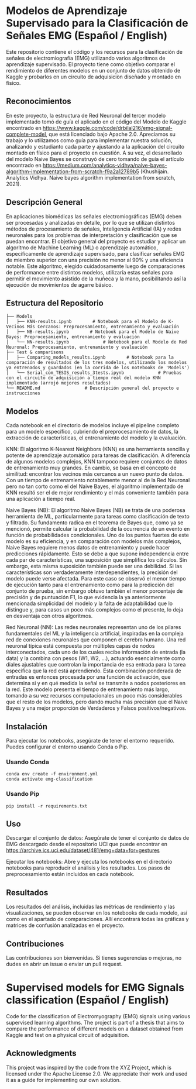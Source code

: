 # Modelos de Aprendizaje Supervisado para la Clasificación de Señales EMG (Español / English)
Este repositorio contiene el código y los recursos para la clasificación de señales de electromiografía (EMG) utilizando varios algoritmos de aprendizaje supervisado. El proyecto tiene como objetivo comparar el rendimiento de diferentes modelos en un conjunto de datos obtenido de Kaggle y probarlos en un circuito de adquisiciòn diseñado y montado en fìsico. 

## Reconocimientos
En este proyecto, la estructura de Red Neuronal del tercer modelo implementado tomó de guía el aplicado en el código del Modelo de Kaggle encontrado en https://www.kaggle.com/code/drbilal216/emg-signal-complete-model, que está licenciado bajo Apache 2.0. Apreciamos su trabajo y lo utilizamos como guía para implementar nuestra solución, analizando y estudianto cada parte y ajustando a la aplicación del circuito montado en físico para el proyecto en cuestión. A su vez, el desarrollado del modelo Naive Bayes se construyó de cero tomando de guía el artículo encontrado en https://medium.com/analytics-vidhya/naive-bayes-algorithm-implementation-from-scratch-f9a2a12789b5 (Khushijain. Analytics Vidhya. Naive bayes algorithm implementation from scratch, 2021).

## Descripción General
En aplicaciones biomédicas las señales electromiográficas (EMG) deben ser procesadas y analizadas en detalle, por lo que se utilizan distintos métodos de procesamiento de señales, Inteligencia Artificial (IA) y redes neuronales para los problemas de interpretación y clasificación que se puedan encontrar. El objetivo general del proyecto es estudiar y aplicar un algoritmo de Machine Learning (ML) o aprendizaje automático, específicamente de aprendizaje supervisado, para clasificar señales EMG de miembro superior con una precisión no menor al 90% y una eficiencia notable. Este algoritmo, elegido cuidadosamente luego de comparaciones de performance entre distintos modelos, utilizaría estas señales para permitir el movimiento asistido de la muñeca y la mano, posibilitando así la ejecución de movimientos de agarre básico.

## Estructura del Repositorio

```
├── Models
│   ├── KNN-results.ipynb        # Notebook para el Modelo de K-Vecinos Más Cercanos: Preprocesamiento, entrenamiento y evaluación
│   ├── NB-results.ipynb        # Notebook para el Modelo de Naive Bayes: Preprocesamiento, entrenamiento y evaluación
│   └── NN-results.ipynb             # Notebook para el Modelo de Red Neuronal: Preprocesamiento, entrenamiento y evaluación
├── Test & comparisons
│   ├── Comparing_models_results.ipynb        # Notebook para la comparación de resultados de los tres modelos, utilizando los modelos ya entrenados y guardados (en la corrida de los notebooks de 'Models')
│   └── Serial_com_TESIS_results_3tests.ipynb             # Pruebas con el circuito de adquisición a tiempo real del modelo KNN implementado (arrojó mejores resultados)
└── README.md                 # Descripción general del proyecto e instrucciones
```

## Modelos
Cada notebook en el directorio de modelos incluye el pipeline completo para un modelo específico, cubriendo el preprocesamiento de datos, la extracción de características, el entrenamiento del modelo y la evaluación.

KNN: El algoritmo K-Nearest Neighbors (KNN) es una herramienta sencilla y potente de aprendizaje automático para tareas de clasificación. A diferencia de algunos modelos complejos, KNN tampoco requiere conjuntos de datos de entrenamiento muy grandes. En cambio, se basa en el concepto de similitud: encontrar los vecinos más cercanos a un nuevo punto de datos.
  Con un tiempo de entrenamiento notablemente menor al de la Red Neuronal pero no tan corto como el del Naive Bayes, el algoritmo implementado de KNN resultó ser el de mejor rendimiento y el más conveniente también para una aplicación a tiempo real.

Naive Bayes (NB): El algoritmo Naive Bayes (NB) se trata de una poderosa herramienta de ML, particularmente para tareas como clasificación de texto y filtrado. Su fundamento radica en el teorema de Bayes que, como ya se mencionó, permite calcular la probabilidad de la ocurrencia de un evento en función de probabilidades condicionales. Uno de los puntos fuertes de este modelo es su eficiencia, y en comparación con modelos más complejos, Naive Bayes requiere menos datos de entrenamiento y puede hacer predicciones rápidamente. Esto se debe a que supone independencia entre cada par de características, una suposición que simplifica los cálculos. Sin embargo, esta misma suposición también puede ser una debilidad. Si las características son verdaderamente interdependientes, la precisión del modelo puede verse afectada.
  Para este caso se observó el menor tiempo de ejecución tanto para el entrenamiento como para la predicción del conjunto de prueba, sin embargo obtuvo también el menor porcentaje de precisión y de puntuación F1, lo que evidencia la ya anteriormente mencionada simplicidad del modelo y la falta de adaptabilidad que lo distingue y, para casos un poco más complejos como el presente, lo deja en desventaja con otros algoritmos.

Red Neuronal (NN): Las redes neuronales representan uno de los pilares fundamentales del ML y la inteligencia artificial, inspiradas en la compleja red de conexiones neuronales que componen el cerebro humano. Una red neuronal típica está compuesta por múltiples capas de nodos interconectados, cada uno de los cuales recibe información de entrada (la data) y la combina con pesos (W1, W2, ...), actuando esencialmente como diales ajustables que controlan la importancia de esa entrada para la tarea específica que la red está aprendiendo. Esta combinación ponderada de entradas es entonces procesada por una función de activación, que determina si y en qué medida la señal se transmite a nodos posteriores en la red. 
  Este modelo presenta el tiempo de entrenamiento más largo, tomando a su vez recursos computacionales un poco más considerables que el resto de los modelos, pero dando mucha más precisión que el Naive Bayes y una mejor proporción de Verdaderos y Falsos positivos/negativos.

## Instalación
Para ejecutar los notebooks, asegúrate de tener el entorno requerido. Puedes configurar el entorno usando Conda o Pip.

  ### Usando Conda
    conda env create -f environment.yml
    conda activate emg-classification
  
  ### Usando Pip
    pip install -r requirements.txt
    
## Uso
Descargar el conjunto de datos: Asegúrate de tener el conjunto de datos de EMG descargado desde el repositorio UCI que puede encontrar en https://archive.ics.uci.edu/dataset/481/emg+data+for+gestures

Ejecutar los notebooks: Abre y ejecuta los notebooks en el directorio notebooks para reproducir el análisis y los resultados. Los pasos de preprocesamiento están incluidos en cada notebook.

## Resultados
Los resultados del análisis, incluidas las métricas de rendimiento y las visualizaciones, se pueden observar en los notebooks de cada modelo, así como en el apartado de comparaciones.
 Allí encontrará todas las gráficas y matrices de confusión analizadas en el proyecto.
 
## Contribuciones
Las contribuciones son bienvenidas. Si tienes sugerencias o mejoras, no dudes en abrir un issue o enviar un pull request.


# Supervised models for EMG Signals classification (Español / English)
Code for the classification of Electromyography (EMG) signals using various supervised learning algorithms. The project is part of a thesis that aims to compare the performance of different models on a dataset obtained from Kaggle and test on a physical circuit of adquisition.

## Acknowledgments

This project was inspired by the code from the XYZ Project, which is licensed under the Apache License 2.0. We appreciate their work and used it as a guide for implementing our own solution.



